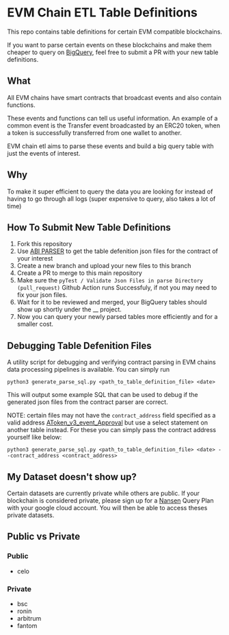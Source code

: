 # EVM Chain ETL Table Definitions

This repo contains table definitions for certain EVM compatible blockchains.

If you want to parse certain events on these blockchains and make them cheaper to query on [BigQuery](https://cloud.google.com/bigquery), feel free to submit a PR with your new table definitions.

## What

All EVM chains have smart contracts that broadcast events and also contain functions.

These events and functions can tell us useful information. An example of a common event is the Transfer event broadcasted by an ERC20 token, when a token is successfully transferred from one wallet to another.

EVM chain etl aims to parse these events and build a big query table with just the events of interest.

## Why

To make it super efficient to query the data you are looking for instead of having to go through all logs (super expensive to query, also takes a lot of time)

## How To Submit New Table Definitions

1. Fork this repository
2. Use [ABI PARSER](https://nansen-contract-parser-prod.web.app/) to get the table defenition json files for the contract of your interest
3. Create a new branch and upload your new files to this branch
4. Create a PR to merge to this main repository
5. Make sure the `pyTest / Validate Json Files in parse Directory (pull_request)` Github Action runs Successfuly, if not you may need to fix your json files.
6. Wait for it to be reviewed and merged, your BigQuery tables should show up shortly under the \_\_ project.
7. Now you can query your newly parsed tables more efficiently and for a smaller cost.


## Debugging Table Defenition Files

A utility script for debugging and verifying contract parsing in EVM chains data processing pipelines is available. You can simply run 

```
python3 generate_parse_sql.py <path_to_table_definition_file> <date>
```

This will output some example SQL that can be used to debug if the generated json files from the contract parser are correct. 

NOTE: certain files may not have the `contract_address` field specified as a valid address [AToken_v3_event_Approval](parse/table_definitions_arbitrum/aave/AToken_v3_event_Approval.json) but use a select statement on another table instead. For these you can simply pass the contract address yourself like below:

```
python3 generate_parse_sql.py <path_to_table_definition_file> <date> --contract_address <contract_address>
```

## My Dataset doesn't show up?

Certain datasets are currently private while others are public.
If your blockchain is considered private, please sign up for a [Nansen](https://www.nansen.ai/) Query Plan with your google cloud account.
You will then be able to access theses private datasets.

## Public vs Private

### Public

- celo

### Private

- bsc
- ronin
- arbitrum
- fantom

